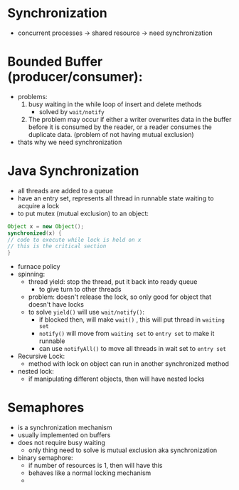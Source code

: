 # Synchronization
- concurrent processes -> shared resource -> need synchronization
# Bounded Buffer (producer/consumer):
- problems:
	1) busy waiting in the while loop of insert and delete methods
		- solved by `wait/notify`
	2) The problem may occur if either a writer overwrites data in the buffer before it is consumed by the reader, or a reader consumes the duplicate data. (problem of not having mutual exclusion)
- thats why we need synchronization
# Java Synchronization
- all threads are added to a queue 
- have an entry set, represents all thread in runnable state waiting to acquire a lock
- to put mutex (mutual exclusion) to an object:
```java
Object x = new Object(); 
synchronized(x) {
// code to execute while lock is held on x
// this is the critical section
}
```
- furnace policy
- spinning:
	- thread yield: stop the thread, put it back into ready queue
		- to give turn to other threads
	- problem: doesn't release the lock, so only good for object that doesn't have locks
	- to solve `yield()` will use `wait/notify()`: 
		- if blocked then, will make `wait()` , this will put thread in `waiting set`
		- `notify()` will move from `waiting set` to `entry set` to make it runnable
		- can use `notifyAll()` to move all threads in wait set to `entry set`
- Recursive Lock:
	- method with lock on object can run in another synchronized method
- nested lock:
	- if manipulating different objects, then will have nested locks
# Semaphores
- is a synchronization mechanism
- usually implemented on buffers
- does not require busy waiting
	- only thing need to solve is mutual exclusion aka synchronization
- binary semaphore:
	- if number of resources is 1, then will have this
	- behaves like a normal locking mechanism
	- 